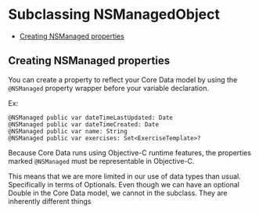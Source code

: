 # Subclassing NSManagedObject

* [Creating NSManaged properties](#creating-nsmanaged-properties)


## Creating NSManaged properties

You can create a property to reflect your Core Data model by using the `@NSManaged` property wrapper before your variable declaration. 

Ex:
```
@NSManaged public var dateTimeLastUpdated: Date
@NSManaged public var dateTimeCreated: Date
@NSManaged public var name: String
@NSManaged public var exercises: Set<ExerciseTemplate>?
```

Because Core Data runs using Objective-C runtime features, the properties marked `@NSManaged` must be representable in Objective-C. 

This means that we are more limited in our use of data types than usual. Specifically in terms of Optionals. Even though we can have an optional Double in the Core Data model, we cannot in the subclass. They are inherently different things